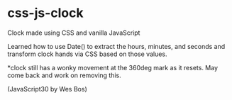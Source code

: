# css-js-clock
Clock made using CSS and vanilla JavaScript

Learned how to use Date() to extract the hours, minutes, and seconds and transform 
clock hands via CSS based on those values.

*clock still has a wonky movement at the 360deg mark as it resets. May come back and 
work on removing this.

(JavaScript30 by Wes Bos)
